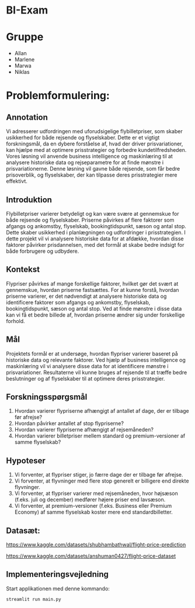 # BI-Exam

# Gruppe

- Allan
- Marlene
- Marwa
- Niklas

# Problemformulering:

## Annotation
Vi adresserer udfordringen med uforudsigelige flybilletpriser, som skaber usikkerhed for både rejsende og flyselskaber. 
Dette er et vigtigt forskningsmål, da en dybere forståelse af, hvad der driver prisvariationer, kan hjælpe med at optimere prisstrategier og forbedre kundetilfredsheden. 
Vores løsning vil anvende business intelligence og maskinlæring til at analysere historiske data og rejseparametre for at finde mønstre i prisvariationerne.
Denne løsning vil gavne både rejsende, som får bedre prisoverblik, og flyselskaber, der kan tilpasse deres prisstrategier mere effektivt.

## Introduktion
Flybilletpriser varierer betydeligt og kan være svære at gennemskue for både rejsende og flyselskaber. 
Priserne påvirkes af flere faktorer som afgangs og ankomstby, flyselskab, bookingtidspunkt, sæson og antal stop. Dette skaber usikkerhed i planlægningen og udfordringer i prisstrategien. 
I dette projekt vil vi analysere historiske data for at afdække, hvordan disse faktorer påvirker prisdannelsen, med det formål at skabe bedre indsigt for både forbrugere og udbydere.

## Kontekst
Flypriser påvirkes af mange forskellige faktorer, hvilket gør det svært at gennemskue, hvordan priserne fastsættes. 
For at kunne forstå, hvordan priserne varierer, er det nødvendigt at analysere historiske data og identificere faktorer som afgangs og ankomstby, flyselskab, bookingtidspunkt, sæson og antal stop. 
Ved at finde mønstre i disse data kan vi få et bedre billede af, hvordan priserne ændrer sig under forskellige forhold.

## Mål
Projektets formål er at undersøge, hvordan flypriser varierer baseret på historiske data og relevante faktorer. 
Ved hjælp af business intelligence og maskinlæring vil vi analysere disse data for at identificere mønstre i prisvariationer. 
Resultaterne vil kunne bruges af rejsende til at træffe bedre beslutninger og af flyselskaber til at optimere deres prisstrategier.

## Forskningsspørgsmål

1. Hvordan varierer flypriserne afhængigt af antallet af dage, der er tilbage før afrejse?
2. Hvordan påvirker antallet af stop flypriserne?
3. Hvordan varierer flypriserne afhængigt af rejsemåneden?
4. Hvordan varierer billetpriser mellem standard og premium-versioner af samme flyselskab?

## Hypoteser
1. Vi forventer, at flypriser stiger, jo færre dage der er tilbage før afrejse.
2. Vi forventer, at flyvninger med flere stop generelt er billigere end direkte flyvninger.
3. Vi forventer, at flypriser varierer med rejsemåneden, hvor højsæson (f.eks. juli og december) medfører højere priser end lavsæson.
4. Vi forventer, at premium-versioner (f.eks. Business eller Premium Economy) af samme flyselskab koster mere end standardbilletter.

## Datasæt:

https://www.kaggle.com/datasets/shubhambathwal/flight-price-prediction

https://www.kaggle.com/datasets/anshuman0427/flight-price-dataset

## Implementeringsvejledning

Start applikationen med denne kommando:

```bash
streamlit run main.py
```
